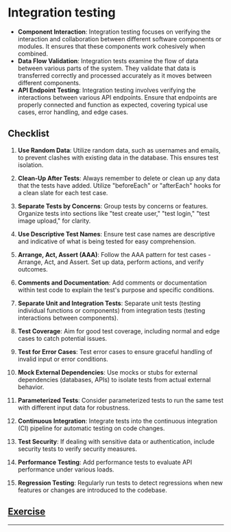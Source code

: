 # Integration testing

- **Component Interaction**: Integration testing focuses on verifying the interaction and collaboration between different software components or modules. It ensures that these components work cohesively when combined.
- **Data Flow Validation**: Integration tests examine the flow of data between various parts of the system. They validate that data is transferred correctly and processed accurately as it moves between different components.
- **API Endpoint Testing**: Integration testing involves verifying the interactions between various API endpoints. Ensure that endpoints are properly connected and function as expected, covering typical use cases, error handling, and edge cases.

## Checklist
1. **Use Random Data**: Utilize random data, such as usernames and emails, to prevent clashes with existing data in the database. This ensures test isolation.

2. **Clean-Up After Tests**: Always remember to delete or clean up any data that the tests have added. Utilize "beforeEach" or "afterEach" hooks for a clean slate for each test case.

3. **Separate Tests by Concerns**: Group tests by concerns or features. Organize tests into sections like "test create user," "test login," "test image upload," for clarity.

4. **Use Descriptive Test Names**: Ensure test case names are descriptive and indicative of what is being tested for easy comprehension.

5. **Arrange, Act, Assert (AAA)**: Follow the AAA pattern for test cases - Arrange, Act, and Assert. Set up data, perform actions, and verify outcomes.

6. **Comments and Documentation**: Add comments or documentation within test code to explain the test's purpose and specific conditions.

7. **Separate Unit and Integration Tests**: Separate unit tests (testing individual functions or components) from integration tests (testing interactions between components).

8. **Test Coverage**: Aim for good test coverage, including normal and edge cases to catch potential issues.

9. **Test for Error Cases**: Test error cases to ensure graceful handling of invalid input or error conditions.

10. **Mock External Dependencies**: Use mocks or stubs for external dependencies (databases, APIs) to isolate tests from actual external behavior.

11. **Parameterized Tests**: Consider parameterized tests to run the same test with different input data for robustness.

12. **Continuous Integration**: Integrate tests into the continuous integration (CI) pipeline for automatic testing on code changes.

13. **Test Security**: If dealing with sensitive data or authentication, include security tests to verify security measures.

14. **Performance Testing**: Add performance tests to evaluate API performance under various loads.

15. **Regression Testing**: Regularly run tests to detect regressions when new features or changes are introduced to the codebase.

## [Exercise](https://github.com/ilkkamtk/integration-testing-exercise-js?tab=readme-ov-file#rest-api-integration-testing-and-end-to-end-testing)

---






 






